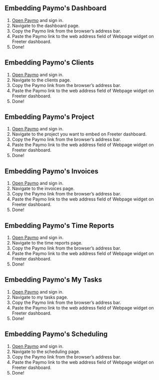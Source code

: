 ## Embedding Paymo's Dashboard

1. <a href="{{ curItem.homeUrl|e }}" target="_blank">Open Paymo</a> and sign in.
2. Navigate to the dashboard page.
3. Copy the Paymo link from the browser’s address bar.
4. Paste the Paymo link to the web address field of Webpage widget on Freeter dashboard.
5. Done!

## Embedding Paymo's Clients

1. <a href="{{ curItem.homeUrl|e }}" target="_blank">Open Paymo</a> and sign in.
2. Navigate to the clients page.
3. Copy the Paymo link from the browser’s address bar.
4. Paste the Paymo link to the web address field of Webpage widget on Freeter dashboard.
5. Done!

## Embedding Paymo's Project

1. <a href="{{ curItem.homeUrl|e }}" target="_blank">Open Paymo</a> and sign in.
2. Navigate to the project you want to embed on Freeter dashboard.
3. Copy the Paymo link from the browser’s address bar.
4. Paste the Paymo link to the web address field of Webpage widget on Freeter dashboard.
5. Done!

## Embedding Paymo's Invoices

1. <a href="{{ curItem.homeUrl|e }}" target="_blank">Open Paymo</a> and sign in.
2. Navigate to the invoices page.
3. Copy the Paymo link from the browser’s address bar.
4. Paste the Paymo link to the web address field of Webpage widget on Freeter dashboard.
5. Done!

## Embedding Paymo's Time Reports

1. <a href="{{ curItem.homeUrl|e }}" target="_blank">Open Paymo</a> and sign in.
2. Navigate to the time reports page.
3. Copy the Paymo link from the browser’s address bar.
4. Paste the Paymo link to the web address field of Webpage widget on Freeter dashboard.
5. Done!

## Embedding Paymo's My Tasks

1. <a href="{{ curItem.homeUrl|e }}" target="_blank">Open Paymo</a> and sign in.
2. Navigate to my tasks page.
3. Copy the Paymo link from the browser’s address bar.
4. Paste the Paymo link to the web address field of Webpage widget on Freeter dashboard.
5. Done!

## Embedding Paymo's Scheduling

1. <a href="{{ curItem.homeUrl|e }}" target="_blank">Open Paymo</a> and sign in.
2. Navigate to the scheduling page.
3. Copy the Paymo link from the browser’s address bar.
4. Paste the Paymo link to the web address field of Webpage widget on Freeter dashboard.
5. Done!
